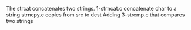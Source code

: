  The strcat concatenates two strings.
1-strncat.c concatenate char to a string
strncpy.c copies from src to dest
Adding 3-strcmp.c that compares two strings
